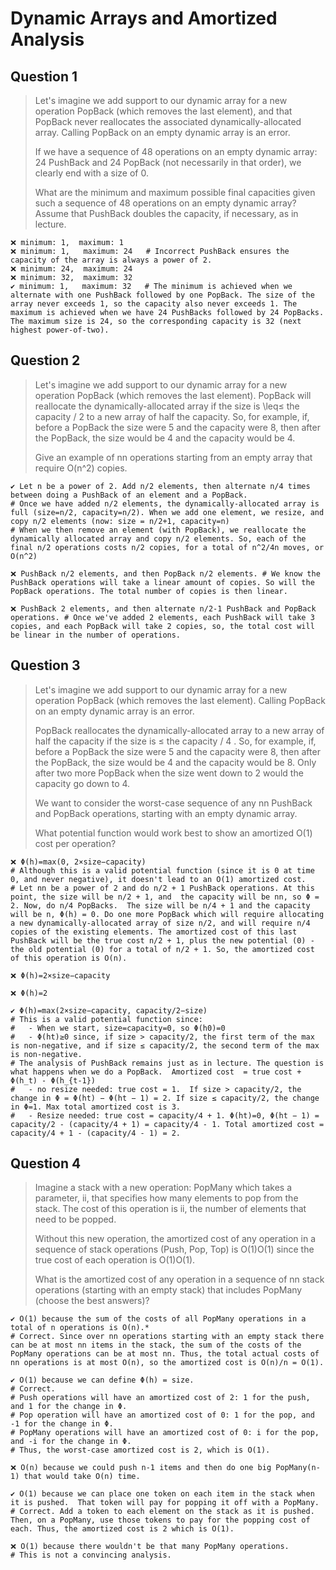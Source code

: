 # Dynamic Arrays and Amortized Analysis
## Question 1
> Let's imagine we add support to our dynamic array for a new operation PopBack (which removes the last element), and that PopBack never reallocates the associated dynamically-allocated array. Calling PopBack on an empty dynamic array is an error.
> 
> If we have a sequence of 48 operations on an empty dynamic array: 24 PushBack and 24 PopBack (not necessarily in that order), we clearly end with a size of 0.
> 
> What are the minimum and maximum possible final capacities given such a sequence of 48 operations on an empty dynamic array? Assume that PushBack doubles the capacity, if necessary, as in lecture.

```
❌ minimum: 1,  maximum: 1
❌ minimum: 1,   maximum: 24   # Incorrect PushBack ensures the capacity of the array is always a power of 2.
❌ minimum: 24,  maximum: 24
❌ minimum: 32,  maximum: 32
✔ minimum: 1,   maximum: 32   # The minimum is achieved when we alternate with one PushBack followed by one PopBack. The size of the array never exceeds 1, so the capacity also never exceeds 1. The maximum is achieved when we have 24 PushBacks followed by 24 PopBacks. The maximum size is 24, so the corresponding capacity is 32 (next highest power-of-two).
```

## Question 2
> Let's imagine we add support to our dynamic array for a new operation PopBack (which removes the last element). PopBack will reallocate the dynamically-allocated array if the size is \leq≤ the capacity / 2 to a new array of half the capacity. So, for example, if, before a PopBack the size were 5 and the capacity were 8, then after the PopBack, the size would be 4 and the capacity would be 4.
> 
> Give an example of nn operations starting from an empty array that require O(n^2) copies.

```
✔ Let n be a power of 2. Add n/2 elements, then alternate n/4 times between doing a PushBack of an element and a PopBack. 
# Once we have added n/2 elements, the dynamically-allocated array is full (size=n/2, capacity=n/2). When we add one element, we resize, and copy n/2 elements (now: size = n/2+1, capacity=n) 
# When we then remove an element (with PopBack), we reallocate the dynamically allocated array and copy n/2 elements. So, each of the final n/2 operations costs n/2 copies, for a total of n^2/4n moves, or O(n^2) 

❌ PushBack n/2 elements, and then PopBack n/2 elements. # We know the PushBack operations will take a linear amount of copies. So will the PopBack operations. The total number of copies is then linear.

❌ PushBack 2 elements, and then alternate n/2-1 PushBack and PopBack operations. # Once we've added 2 elements, each PushBack will take 3 copies, and each PopBack will take 2 copies, so, the total cost will be linear in the number of operations.
```

## Question 3
> Let's imagine we add support to our dynamic array for a new operation PopBack (which removes the last element). Calling PopBack on an empty dynamic array is an error.
>
> PopBack reallocates the dynamically-allocated array to a new array of half the capacity if the size is ≤ the capacity / 4 . So, for example, if, before a PopBack the size were 5 and the capacity were 8, then after the PopBack, the size would be 4 and the capacity would be 8. Only after two more PopBack when the size went down to 2 would the capacity go down to 4.
>
> We want to consider the worst-case sequence of  any nn PushBack and PopBack operations, starting with an empty dynamic array.
> 
> What potential function would work best to show an amortized O(1)  cost per operation?

```
❌ Φ(h)=max(0, 2×size−capacity) 
# Although this is a valid potential function (since it is 0 at time 0, and never negative), it doesn't lead to an O(1) amortized cost.
# Let nn be a power of 2 and do n/2 + 1 PushBack operations. At this point, the size will be n/2 + 1, and  the capacity will be nn, so Φ = 2. Now, do n/4 PopBacks.  The size will be n/4 + 1 and the capacity will be n, Φ(h) = 0. Do one more PopBack which will require allocating a new dynamically-allocated array of size n/2, and will require n/4 copies of the existing elements. The amortized cost of this last PushBack will be the true cost n/2 + 1, plus the new potential (0) - the old potential (0) for a total of n/2 + 1. So, the amortized cost of this operation is O(n).

❌ Φ(h)=2×size−capacity

❌ Φ(h)=2  

✔ Φ(h)=max(2×size−capacity, capacity/2−size)
# This is a valid potential function since:
#   - When we start, size=capacity=0, so Φ(h0)=0
#   - Φ(ht)≥0 since, if size > capacity/2, the first term of the max is non-negative, and if size ≤ capacity/2, the second term of the max is non-negative.
# The analysis of PushBack remains just as in lecture. The question is what happens when we do a PopBack.  Amortized cost  = true cost + Φ(h_t) - Φ(h_{t-1})
#   - no resize needed: true cost = 1.  If size > capacity/2, the change in Φ = Φ(ht) − Φ(ht − 1) = 2. If size ≤ capacity/2, the change in Φ=1. Max total amortized cost is 3.
#   - Resize needed: true cost = capacity/4 + 1. Φ(ht)=0, Φ(ht − 1) = capacity/2 - (capacity/4 + 1) = capacity/4 - 1. Total amortized cost = capacity/4 + 1 - (capacity/4 - 1) = 2.
```

## Question 4
> Imagine a stack with a new operation: PopMany  which takes a parameter, ii, that specifies how many elements to pop from the stack.  The cost of this operation is ii, the number of elements that need to be popped.
>
> Without this new operation, the amortized cost of any operation in a sequence of stack operations (Push, Pop, Top) is O(1)O(1) since the true cost of each operation is O(1)O(1).
> 
> What is the  amortized cost of any operation in a sequence of nn stack operations (starting with an empty stack) that includes PopMany (choose the best answers)?

```
✔ O(1) because the sum of the costs of all PopMany operations in a total of n operations is O(n).*
# Correct. Since over nn operations starting with an empty stack there can be at most nn items in the stack, the sum of the costs of the PopMany operations can be at most nn. Thus, the total actual costs of nn operations is at most O(n), so the amortized cost is O(n)/n = O(1).

✔ O(1) because we can define Φ(h) = size.
# Correct.
# Push operations will have an amortized cost of 2: 1 for the push, and 1 for the change in Φ.
# Pop operation will have an amortized cost of 0: 1 for the pop, and -1 for the change in Φ.
# PopMany operations will have an amortized cost of 0: i for the pop, and -i for the change in Φ.
# Thus, the worst-case amortized cost is 2, which is O(1).

❌ O(n) because we could push n-1 items and then do one big PopMany(n-1) that would take O(n) time.

✔ O(1) because we can place one token on each item in the stack when it is pushed.  That token will pay for popping it off with a PopMany.
# Correct. Add a token to each element on the stack as it is pushed. Then, on a PopMany, use those tokens to pay for the popping cost of each. Thus, the amortized cost is 2 which is O(1).

❌ O(1) because there wouldn't be that many PopMany operations.
# This is not a convincing analysis.
``` 
